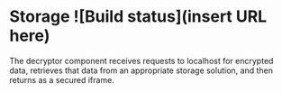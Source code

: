 # Storage ![Build status](insert URL here)

The decryptor component receives requests to localhost for encrypted data, retrieves that data from an appropriate storage solution, and then returns as a secured iframe.
